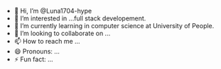 - 👋 Hi, I’m @Luna1704-hype
- 👀 I’m interested in ...full stack developement.
- 🌱 I’m currently learning in computer science at University of People.
- 💞️ I’m looking to collaborate on ...
- 📫 How to reach me ...
- 😄 Pronouns: ...
- ⚡ Fun fact: ...

<!---
Luna1704-hype/Luna1704-hype is a ✨ special ✨ repository because its `README.md` (this file) appears on your GitHub profile.
You can click the Preview link to take a look at your changes.
--->
